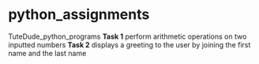 # python_assignments
TuteDude_python_programs
**Task 1** perform arithmetic operations on two inputted numbers
**Task 2** displays a greeting to the user by joining the first name and the last name
